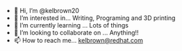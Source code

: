 - 👋 Hi, I’m @kelbrown20
- 👀 I’m interested in... Writing, Programing and 3D printing
- 🌱 I’m currently learning ... Lots of things
- 💞️ I’m looking to collaborate on ... Anything!!
- 📫 How to reach me... kelbrown@redhat.com

<!---
kelbrown20/kelbrown20 is a ✨ special ✨ repository because its `README.md` (this file) appears on your GitHub profile.
You can click the Preview link to take a look at your changes.
--->
